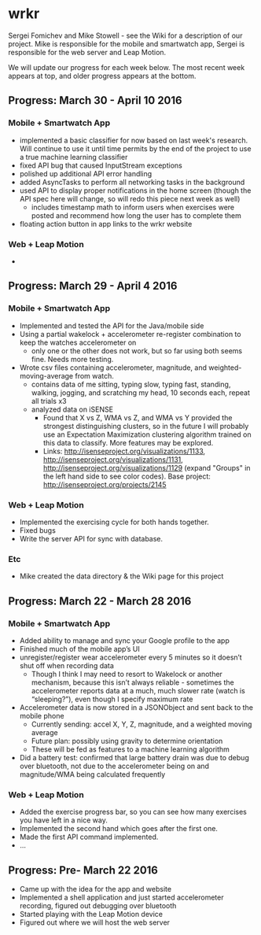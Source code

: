 # wrkr
Sergei Fomichev and Mike Stowell - see the Wiki for a description of our project.  Mike is responsible for the mobile and smartwatch app, Sergei is responsible for the web server and Leap Motion.

We will update our progress for each week below.  The most recent week appears at top, and older progress appears at the bottom.

## Progress: March 30 - April 10 2016

### Mobile + Smartwatch App

 - implemented a basic classifier for now based on last week's research.  Will continue to use it until time permits by the end of the project to use a true machine learning classifier
 - fixed API bug that caused InputStream exceptions
 - polished up additional API error handling
 - added AsyncTasks to perform all networking tasks in the background
 - used API to display proper notifications in the home screen (though the API spec here will change, so will redo this piece next week as well)
   - includes timestamp math to inform users when exercises were posted and recommend how long the user has to complete them
 - floating action button in app links to the wrkr website

### Web + Leap Motion

 - 

## Progress: March 29 - April 4 2016

### Mobile + Smartwatch App

- Implemented and tested the API for the Java/mobile side
- Using a partial wakelock + accelerometer re-register combination to keep the watches accelerometer on
  - only one or the other does not work, but so far using both seems fine. Needs more testing.
- Wrote csv files containing accelerometer, magnitude, and weighted-moving-average from watch.
  - contains data of me sitting, typing slow, typing fast, standing, walking, jogging, and scratching my head, 10 seconds each, repeat all trials x3
  - analyzed data on iSENSE
    - Found that X vs Z, WMA vs Z, and WMA vs Y provided the strongest distinguishing clusters, so in the future I will probably use an Expectation Maximization clustering algorithm trained on this data to classify.  More features may be explored.
    - Links: http://isenseproject.org/visualizations/1133, http://isenseproject.org/visualizations/1131, http://isenseproject.org/visualizations/1129 (expand "Groups" in the left hand side to see color codes).  Base project: http://isenseproject.org/projects/2145

### Web + Leap Motion

- Implemented the exercising cycle for both hands together. 
- Fixed bugs
- Write the server API for sync with database.  

### Etc

 - Mike created the data directory & the Wiki page for this project


## Progress: March 22 - March 28 2016

### Mobile + Smartwatch App

- Added ability to manage and sync your Google profile to the app
- Finished much of the mobile app’s UI
- unregister/register wear accelerometer every 5 minutes so it doesn’t shut off when recording data
  - Though I think I may need to resort to Wakelock or another mechanism, because this isn’t always reliable - sometimes the accelerometer reports data at a much, much slower rate (watch is “sleeping?”), even though I specify maximum rate
- Accelerometer data is now stored in a JSONObject and sent back to the mobile phone
  - Currently sending: accel X, Y, Z, magnitude, and a weighted moving average
  - Future plan: possibly using gravity to determine orientation
  - These will be fed as features to a machine learning algorithm
- Did a battery test: confirmed that large battery drain was due to debug over bluetooth, not due to the accelerometer being on and magnitude/WMA being calculated frequently


### Web + Leap Motion

 - Added the exercise progress bar, so you can see how many exercises you have left in a nice way. 
 - Implemented the second hand which goes after the first one.
 - Made the first API command implemented. 
 - ...
## Progress: Pre- March 22 2016

 - Came up with the idea for the app and website
 - Implemented a shell application and just started accelerometer recording, figured out debugging over bluetooth
 - Started playing with the Leap Motion device
 - Figured out where we will host the web server
